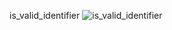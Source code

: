 is_valid_identifier
![is_valid_identifier](https://res.cloudinary.com/dqazvfqre/image/upload/v1757431972/is_valid_identifier_ihabuz.png)
